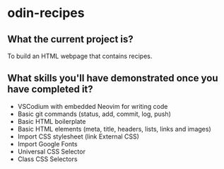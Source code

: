 # odin-recipes
## What the current project is?
To build an HTML webpage that contains recipes.

## What skills you'll have demonstrated once you have completed it?
- VSCodium with embedded Neovim for writing code
- Basic git commands (status, add, commit, log, push)
- Basic HTML boilerplate
- Basic HTML elements (meta, title, headers, lists, links and images)
- Import CSS stylesheet (link External CSS)
- Import Google Fonts
- Universal CSS Selector
- Class CSS Selectors
